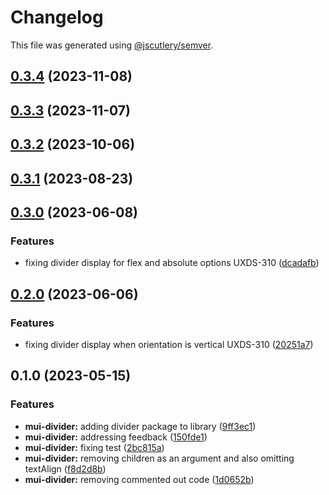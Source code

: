 # Changelog

This file was generated using [@jscutlery/semver](https://github.com/jscutlery/semver).

## [0.3.4](https://github.com/Availity/element/compare/@availity/mui-divider@0.3.3...@availity/mui-divider@0.3.4) (2023-11-08)

## [0.3.3](https://github.com/Availity/element/compare/@availity/mui-divider@0.3.2...@availity/mui-divider@0.3.3) (2023-11-07)

## [0.3.2](https://github.com/Availity/element/compare/@availity/mui-divider@0.3.1...@availity/mui-divider@0.3.2) (2023-10-06)

## [0.3.1](https://github.com/Availity/element/compare/@availity/mui-divider@0.3.0...@availity/mui-divider@0.3.1) (2023-08-23)

## [0.3.0](https://github.com/Availity/element/compare/@availity/mui-divider@0.2.0...@availity/mui-divider@0.3.0) (2023-06-08)

### Features

- fixing divider display for flex and absolute options UXDS-310 ([dcadafb](https://github.com/Availity/element/commit/dcadafb28ae632005e767060250f85da71b262da))

## [0.2.0](https://github.com/Availity/element/compare/@availity/mui-divider@0.1.0...@availity/mui-divider@0.2.0) (2023-06-06)

### Features

- fixing divider display when orientation is vertical UXDS-310 ([20251a7](https://github.com/Availity/element/commit/20251a7430e029982100881d6db436fddb82608a))

## 0.1.0 (2023-05-15)

### Features

- **mui-divider:** adding divider package to library ([9ff3ec1](https://github.com/Availity/element/commit/9ff3ec19b0dcd2fba354513cb9d3ad45a00c5233))
- **mui-divider:** addressing feedback ([150fde1](https://github.com/Availity/element/commit/150fde1324139497cc7aac9b5b887f66e6f64ddc))
- **mui-divider:** fixing test ([2bc815a](https://github.com/Availity/element/commit/2bc815a13025fa90bec91efe16077eb61bdf9641))
- **mui-divider:** removing children as an argument and also omitting textAlign ([f8d2d8b](https://github.com/Availity/element/commit/f8d2d8b245e5ab99ed57a7dbaf447fae2814ce5d))
- **mui-divider:** removing commented out code ([1d0652b](https://github.com/Availity/element/commit/1d0652bdc88cd0a7db437a327f5649a1a28d21fd))

